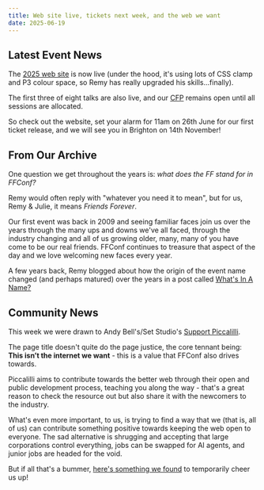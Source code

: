 ```yaml
---
title: Web site live, tickets next week, and the web we want
date: 2025-06-19
---
```


## Latest Event News

The [2025 web site](Https://2025.ffconf.org) is now live (under the hood, it's using lots of CSS clamp and P3 colour space, so Remy has really upgraded his skills…finally).

The first three of eight talks are also live, and our [CFP](https://ffconf.org/cfp) remains open until all sessions are allocated.

So check out the website, set your alarm for 11am on 26th June for our first ticket release, and we will see you in Brighton on 14th November!

## From Our Archive

One question we get throughout the years is: _what does the FF stand for in FFConf?_

Remy would often reply with "whatever you need it to mean", but for us, Remy & Julie, it means _Friends Forever_.

Our first event was back in 2009 and seeing familiar faces join us over the years through the many ups and downs we've all faced, through the industry changing and all of us growing older, many, many of you have come to be our real friends. FFConf continues to treasure that aspect of the day and we love welcoming new faces every year.

A few years back, Remy blogged about how the origin of the event name changed (and perhaps matured) over the years in a post called [What's In A Name?](https://remysharp.com/2016/07/22/whats-in-a-name)

## Community News

This week we were drawn to Andy Bell's/Set Studio's [Support Piccalilli](https://piccalil.li/support-piccalilli/).

The page title doesn't quite do the page justice, the core tennant being: **This isn’t the internet we want** - this is a value that FFConf also drives towards.

Piccalilli aims to contribute towards the better web through their open and public development process, teaching you along the way - that's a great reason to check the resource out but also share it with the newcomers to the industry.

What's even more important, to us, is trying to find a way that we (that is, all of us) can contribute something positive towards keeping the web open to everyone. The sad alternative is shrugging and accepting that large corporations control everything, jobs can be swapped for AI agents, and junior jobs are headed for the void.

But if all that's a bummer, [here's something we found](https://www.reddit.com/r/MadeMeSmile/comments/1kex7mi/people_just_cant_resist_it/) to temporarily cheer us up!
